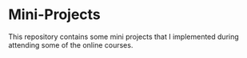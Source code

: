 # Mini-Projects
This repository contains some mini projects that I implemented during attending some of the online courses.
